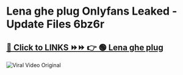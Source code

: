 
 # Lena ghe plug Onlyfans Leaked - Update Files 6bz6r

## <h2><a href="https://clipsfans.com/Lena_ghe_plug&ref=git">🔗 Click to LINKS ⏩⏩ 👉 🟢 Lena ghe plug </a></h2>

<a href="https://clipsfans.com/Lena_ghe_plug&ref=git" rel="nofollow" data-target="animated-image.originalLink"><img src="https://i.ibb.co.com/xMMVF88/686577567.gif" alt="Viral Video Original" style="max-width: 100%; display: inline-block;" data-target="animated-image.originalImage"></a>

